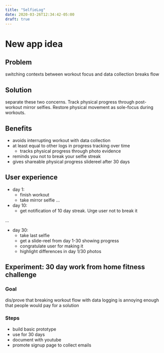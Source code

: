 ```yaml
---
title: "SelfieLog"
date: 2020-03-26T12:34:42-05:00
draft: true
---
```


# New app idea

## Problem
switching contexts between workout focus and data collection breaks flow

## Solution
separate these two concerns. Track physical progress through post-workout mirror selfies. Restore physical movement as sole-focus during workouts.


## Benefits
- avoids interrupting workout with data collection
- at least equal to other logs in progress tracking over time
  - tracks physical progress through photo evidence
- reminds you not to break your selfie streak
- gives shareable physical progress slidereel after 30 days

## User experience
- day 1:
  - finish workout
  - take mirror selfie
...
- day 10:
  - get notification of 10 day streak. Urge user not to break it

...
- day 30:
  - take last selfie
  - get a slide-reel from day 1-30 showing progress
  - congratulate user for making it 
  - highlight differences in day 1/30 photos

## Experiment: 30 day work from home fitness challenge
### Goal
dis/prove that breaking workout flow with data logging is annoying enough that people would pay for a solution
### Steps
- build basic prototype 
- use for 30 days
- document with youtube
- promote signup page to collect emails 
